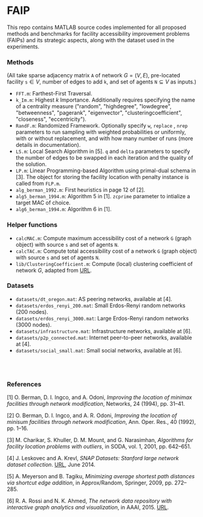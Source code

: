 # FAIP

This repo contains MATLAB source codes implemented for all proposed methods and benchmarks for facility accessibility improvement problems (FAIPs) and its strategic aspects, along with the dataset used in the experiments.


### Methods

(All take sparse adjacency matrix `A` of network $G=(V,E)$, pre-located facility `s`$\in V$, number of edges to add `k`, and set of agents `N`$\subseteq V$ as inputs.)
- `FFT.m`: Farthest-First Traversal.
- `k_Im.m`: Highest $k$ Importance. Additionally requires specifying the name of a centrality measure ("random", "highdegree", "lowdegree", "betweenness", "pagerank", "eigenvector", "clusteringcoefficient", "closeness", "eccentricity").
- `RandF.m`: Randomized Framework. Optionally specify `w`, `replace` , `nrep` parameters to run sampling with weighted probabilities or uniformly, with or without replacement, and with how many number of runs (more details in documentation).
- `LS.m`: Local Search Algorithm in [5]. `q` and `delta` parameters to specify the number of edges to be swapped in each iteration and the quality of the solution.
- `LP.m`: Linear Programming-based Algorithm using primal-dual schema in [3]. The object for storing the facility location with penalty instance is called from `FLP.m`.
- `alg_berman_1992.m`: First heuristics in page 12 of [2].
- `alg5_berman_1994.m`: Algorithm 5 in [1]. `zcprime` parameter to intialize a target MAC of choice.
- `alg6_berman_1994.m`: Algorithm 6 in [1].

### Helper functions
- `calcMAC.m`: Compute maximum accessibility cost of a network `G` (graph object) with source `s` and set of agents `N`.
- `calcTAC.m`: Compute total accessibility cost of a network `G` (graph object) with source `s` and set of agents `N`.
- `lib/ClusteringCoefficient.m`: Compute (local) clustering coefficient of network $G$, adapted from [URL](https://www.mathworks.com/matlabcentral/mlc-downloads/downloads/submissions/45734/versions/1/previews/cnm/avgClusteringCoefficient.m/index.html).

### Datasets
- `datasets/dt_oregon.mat`: AS peering networks, available at [4].
- `datasets/erdos_renyi_200.mat`: Small Erdos-Renyi random networks (200 nodes).
- `datasets/erdos_renyi_3000.mat`: Large Erdos-Renyi random networks (3000 nodes).
- `datasets/infrastructure.mat`: Infrastructure networks, available at [6].
- `datasets/p2p_connected.mat`: Internet peer-to-peer networks, available at [4].
- `datasets/social_small.mat`: Small social networks, available at [6].

<br/><br/>


### References

[1] O. Berman, D. I. Ingco, and A. Odoni, _Improving the location of minimax facilities through network modification_, Networks, 24 (1994), pp. 31–41.

[2] O. Berman, D. I. Ingco, and A. R. Odoni, _Improving the location of minisum facilities through network modification_, Ann. Oper. Res., 40 (1992), pp. 1–16.

[3] M. Charikar, S. Khuller, D. M. Mount, and G. Narasimhan, _Algorithms for facility location problems with outliers_, in SODA, vol. 1, 2001, pp. 642–651.

[4] J. Leskovec and A. Krevl, _SNAP Datasets: Stanford large network dataset collection_. [URL](http://snap.stanford.edu/data/), June 2014.

[5] A. Meyerson and B. Tagiku, _Minimizing average shortest path distances via shortcut edge addition_, in Approx/Random, Springer, 2009, pp. 272–285.

[6] R. A. Rossi and N. K. Ahmed, _The network data repository with interactive graph analytics and visualization_, in AAAI, 2015. [URL](https://networkrepository.com/).
